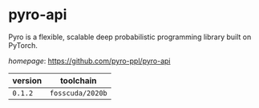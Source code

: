 # pyro-api

Pyro is a flexible, scalable deep probabilistic programming library built on PyTorch.

*homepage*: <https://github.com/pyro-ppl/pyro-api>

version | toolchain
--------|----------
``0.1.2`` | ``fosscuda/2020b``
